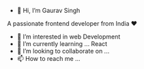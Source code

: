 - 👋 Hi, I’m Gaurav Singh

A passionate frontend developer from India ❤





- 👀 I’m interested in  web Development
- 🌱 I’m currently learning ... React
- 💞️ I’m looking to collaborate on ...
- 📫 How to reach me ...

<!---
Gauravgit48/Gauravgit48 is a ✨ special ✨ repository because its `README.md` (this file) appears on your GitHub profile.
You can click the Preview link to take a look at your changes.
--->
